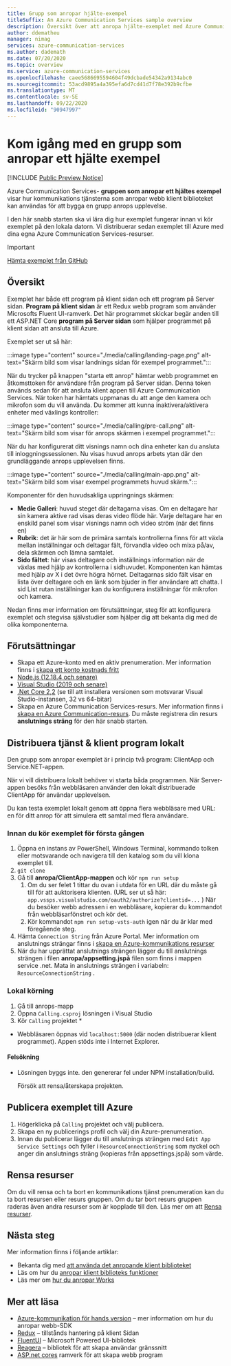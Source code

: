 ```yaml
---
title: Grupp som anropar hjälte-exempel
titleSuffix: An Azure Communication Services sample overview
description: Översikt över att anropa hjälte-exemplet med Azure Communication Services så att utvecklare kan lära sig mer om det interna arbetet i exemplet.
author: ddematheu
manager: nimag
services: azure-communication-services
ms.author: dademath
ms.date: 07/20/2020
ms.topic: overview
ms.service: azure-communication-services
ms.openlocfilehash: caee5686695594604f49dcbade54342a9134abc0
ms.sourcegitcommit: 53acd9895a4a395efa6d7cd41d7f78e392b9cfbe
ms.translationtype: MT
ms.contentlocale: sv-SE
ms.lasthandoff: 09/22/2020
ms.locfileid: "90947997"
---
```

# <a name="get-started-with-the-group-calling-hero-sample"></a>Kom igång med en grupp som anropar ett hjälte exempel

[!INCLUDE [Public Preview Notice](../includes/public-preview-include.md)]

<!----
> [!WARNING]
> Add links to our Hero Sample repo when the sample is publicly available.
---->

Azure Communication Services- **gruppen som anropar ett hjältes exempel** visar hur kommunikations tjänsterna som anropar webb klient biblioteket kan användas för att bygga en grupp anrops upplevelse.

I den här snabb starten ska vi lära dig hur exemplet fungerar innan vi kör exemplet på den lokala datorn. Vi distribuerar sedan exemplet till Azure med dina egna Azure Communication Services-resurser.

> [!IMPORTANT]
> [Hämta exemplet från GitHub](https://github.com/Azure/Communication/tree/master/samples)

## <a name="overview"></a>Översikt

Exemplet har både ett program på klient sidan och ett program på Server sidan. **Program på klient sidan** är ett Redux webb program som använder Microsofts Fluent UI-ramverk. Det här programmet skickar begär anden till ett ASP.NET Core **program på Server sidan** som hjälper programmet på klient sidan att ansluta till Azure. 

Exemplet ser ut så här:

:::image type="content" source="./media/calling/landing-page.png" alt-text="Skärm bild som visar landnings sidan för exempel programmet.":::

När du trycker på knappen "starta ett anrop" hämtar webb programmet en åtkomsttoken för användare från program på Server sidan. Denna token används sedan för att ansluta klient appen till Azure Communication Services. När token har hämtats uppmanas du att ange den kamera och mikrofon som du vill använda. Du kommer att kunna inaktivera/aktivera enheter med växlings kontroller:

:::image type="content" source="./media/calling/pre-call.png" alt-text="Skärm bild som visar för anrops skärmen i exempel programmet.":::

När du har konfigurerat ditt visnings namn och dina enheter kan du ansluta till inloggningssessionen. Nu visas huvud anrops arbets ytan där den grundläggande anrops upplevelsen finns.

:::image type="content" source="./media/calling/main-app.png" alt-text="Skärm bild som visar exempel programmets huvud skärm.":::

Komponenter för den huvudsakliga uppringnings skärmen:

- **Medie Galleri**: huvud steget där deltagarna visas. Om en deltagare har sin kamera aktive rad visas deras video flöde här. Varje deltagare har en enskild panel som visar visnings namn och video ström (när det finns en)
- **Rubrik**: det är här som de primära samtals kontrollerna finns för att växla mellan inställningar och deltagar fält, förvandla video och mixa på/av, dela skärmen och lämna samtalet.
- **Sido fältet**: här visas deltagare och inställnings information när de växlas med hjälp av kontrollerna i sidhuvudet. Komponenten kan hämtas med hjälp av X i det övre högra hörnet. Deltagarnas sido fält visar en lista över deltagare och en länk som bjuder in fler användare att chatta. I sid List rutan inställningar kan du konfigurera inställningar för mikrofon och kamera.

Nedan finns mer information om förutsättningar, steg för att konfigurera exemplet och stegvisa självstudier som hjälper dig att bekanta dig med de olika komponenterna.

## <a name="prerequisites"></a>Förutsättningar

- Skapa ett Azure-konto med en aktiv prenumeration. Mer information finns i [skapa ett konto kostnads fritt](https://azure.microsoft.com/free/?WT.mc_id=A261C142F)
- [Node.js (12.18.4 och senare)](https://nodejs.org/en/download/)
- [Visual Studio (2019 och senare)](https://visualstudio.microsoft.com/vs/)
- [.Net Core 2,2](https://dotnet.microsoft.com/download/dotnet-core/2.2) (se till att installera versionen som motsvarar Visual Studio-instansen, 32 vs 64-bitar)
- Skapa en Azure Communication Services-resurs. Mer information finns i [skapa en Azure Communication-resurs](../quickstarts/create-communication-resource.md). Du måste registrera din resurs **anslutnings sträng** för den här snabb starten.

## <a name="locally-deploy-the-service--client-applications"></a>Distribuera tjänst & klient program lokalt

Den grupp som anropar exemplet är i princip två program: ClientApp och Service.NET-appen.

När vi vill distribuera lokalt behöver vi starta båda programmen. När Server-appen besöks från webbläsaren använder den lokalt distribuerade ClientApp för användar upplevelsen.

Du kan testa exemplet lokalt genom att öppna flera webbläsare med URL: en för ditt anrop för att simulera ett samtal med flera användare.

### <a name="before-running-the-sample-for-the-first-time"></a>Innan du kör exemplet för första gången

1. Öppna en instans av PowerShell, Windows Terminal, kommando tolken eller motsvarande och navigera till den katalog som du vill klona exemplet till.
2. `git clone`
3. Gå till **anropa/ClientApp-mappen** och kör `npm run setup`
   1. Om du ser felet 1 tittar du ovan i utdata för en URL där du måste gå till för att auktorisera klienten. (URL ser ut så här: `app.vssps.visualstudio.com/oauth2/authorize?clientid=...` ) När du besöker webb adressen i en webbläsare, kopierar du kommandot från webbläsarfönstret och kör det.
   2. Kör kommandot `npm run setup-vsts-auth` igen när du är klar med föregående steg.
4. Hämta `Connection String` från Azure Portal. Mer information om anslutnings strängar finns i [skapa en Azure-kommunikations resurser](../quickstarts/create-communication-resource.md)
5. När du har upprättat anslutnings strängen lägger du till anslutnings strängen i filen **anropa/appsetting.jspå** filen som finns i mappen service .net. Mata in anslutnings strängen i variabeln: `ResourceConnectionString` .

### <a name="local-run"></a>Lokal körning

1. Gå till anrops-mapp
2. Öppna `Calling.csproj` lösningen i Visual Studio
2. Kör `Calling` projektet *

* Webbläsaren öppnas vid `localhost:5000` (där noden distribuerar klient programmet). Appen stöds inte i Internet Explorer.

#### <a name="troubleshooting"></a>Felsökning

- Lösningen byggs inte. den genererar fel under NPM installation/build.

   Försök att rensa/återskapa projekten.

## <a name="publish-the-sample-to-azure"></a>Publicera exemplet till Azure

1. Högerklicka på `Calling` projektet och välj publicera.
2. Skapa en ny publicerings profil och välj din Azure-prenumeration.
3. Innan du publicerar lägger du till anslutnings strängen med `Edit App Service Settings` och fyller i `ResourceConnectionString` som nyckel och anger din anslutnings sträng (kopieras från appsettings.jspå) som värde.

## <a name="clean-up-resources"></a>Rensa resurser

Om du vill rensa och ta bort en kommunikations tjänst prenumeration kan du ta bort resursen eller resurs gruppen. Om du tar bort resurs gruppen raderas även andra resurser som är kopplade till den. Läs mer om att [Rensa resurser](../quickstarts/create-communication-resource.md#clean-up-resources).

## <a name="next-steps"></a>Nästa steg

Mer information finns i följande artiklar:

- Bekanta dig med [att använda det anropande klient biblioteket](../quickstarts/voice-video-calling/calling-client-samples.md)
- Läs om hur du [anropar klient biblioteks funktioner](../quickstarts/voice-video-calling/calling-client-samples.md)
- Läs mer om [hur du anropar Works](../concepts/voice-video-calling/about-call-types.md)

## <a name="additional-reading"></a>Mer att läsa

- [Azure-kommunikation för hands version](https://github.com/Azure/communication-preview) – mer information om hur du anropar webb-SDK
- [Redux](https://redux.js.org/) – tillstånds hantering på klient Sidan
- [FluentUI](https://developer.microsoft.com/fluentui#/) – Microsoft Powered UI-bibliotek
- [Reagera](https://reactjs.org/) – bibliotek för att skapa användar gränssnitt
- [ASP.net cores](https://docs.microsoft.com/aspnet/core/introduction-to-aspnet-core?view=aspnetcore-3.1&preserve-view=true) ramverk för att skapa webb program
